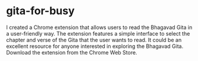 # gita-for-busy
I created a Chrome extension that allows users to read the Bhagavad Gita in a user-friendly way. The extension features a simple interface to select the chapter and verse of the Gita that the user wants to read. It could be an excellent resource for anyone interested in exploring the Bhagavad Gita. Download the extension from the Chrome Web Store.
